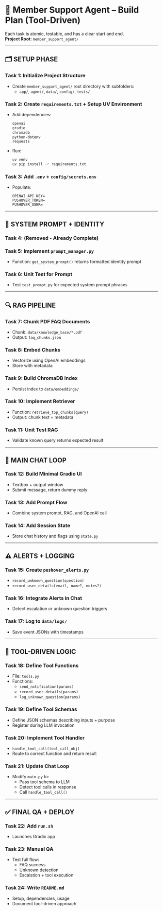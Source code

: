 # 🧱 Member Support Agent – Build Plan (Tool-Driven)

Each task is atomic, testable, and has a clear start and end.  
**Project Root:** `member_support_agent/`

---

## 🗂️ SETUP PHASE

### Task 1: Initialize Project Structure

- Create `member_support_agent/` root directory with subfolders:
  - `app/`, `agent/`, `data/`, `config/`, `tests/`

### Task 2: Create `requirements.txt` + Setup UV Environment

- Add dependencies:
  ```txt
  openai
  gradio
  chromadb
  python-dotenv
  requests
  ```
- Run:
  ```bash
  uv venv
  uv pip install -r requirements.txt
  ```

### Task 3: Add `.env` + `config/secrets.env`

- Populate:
  ```env
  OPENAI_API_KEY=
  PUSHOVER_TOKEN=
  PUSHOVER_USER=
  ```

---

## 🧠 SYSTEM PROMPT + IDENTITY

### Task 4: (Removed - Already Complete)

### Task 5: Implement `prompt_manager.py`

- Function: `get_system_prompt()` returns formatted identity prompt

### Task 6: Unit Test for Prompt

- Test `test_prompt.py` for expected system prompt phrases

---

## 🔍 RAG PIPELINE

### Task 7: Chunk PDF FAQ Documents

- Chunk: `data/knowledge_base/*.pdf`
- Output: `faq_chunks.json`

### Task 8: Embed Chunks

- Vectorize using OpenAI embeddings
- Store with metadata

### Task 9: Build ChromaDB Index

- Persist index to `data/embeddings/`

### Task 10: Implement Retriever

- Function: `retrieve_top_chunks(query)`
- Output: chunk text + metadata

### Task 11: Unit Test RAG

- Validate known query returns expected result

---

## 💬 MAIN CHAT LOOP

### Task 12: Build Minimal Gradio UI

- Textbox + output window
- Submit message, return dummy reply

### Task 13: Add Prompt Flow

- Combine system prompt, RAG, and OpenAI call

### Task 14: Add Session State

- Store chat history and flags using `state.py`

---

## ⚠️ ALERTS + LOGGING

### Task 15: Create `pushover_alerts.py`

- `record_unknown_question(question)`
- `record_user_details(email, name?, notes?)`

### Task 16: Integrate Alerts in Chat

- Detect escalation or unknown question triggers

### Task 17: Log to `data/logs/`

- Save event JSONs with timestamps

---

## 🔧 TOOL-DRIVEN LOGIC

### Task 18: Define Tool Functions

- File: `tools.py`
- Functions:
  - `send_notification(params)`
  - `record_user_details(params)`
  - `log_unknown_question(params)`

### Task 19: Define Tool Schemas

- Define JSON schemas describing inputs + purpose
- Register during LLM invocation

### Task 20: Implement Tool Handler

- `handle_tool_call(tool_call_obj)`
- Route to correct function and return result

### Task 21: Update Chat Loop

- Modify `main.py` to:
  - Pass tool schema to LLM
  - Detect tool calls in response
  - Call `handle_tool_call()`

---

## ✅ FINAL QA + DEPLOY

### Task 22: Add `run.sh`

- Launches Gradio app

### Task 23: Manual QA

- Test full flow:
  - FAQ success
  - Unknown detection
  - Escalation + tool execution

### Task 24: Write `README.md`

- Setup, dependencies, usage
- Document tool-driven approach

